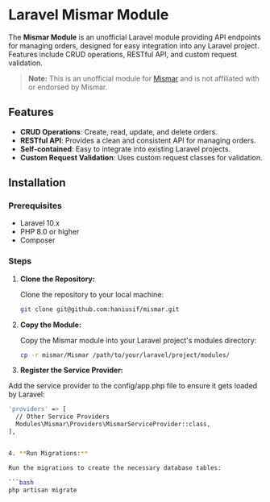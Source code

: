 # Laravel Mismar Module

The **Mismar Module** is an unofficial Laravel module providing API endpoints for managing orders, designed for easy integration into any Laravel project. Features include CRUD operations, RESTful API, and custom request validation.

> **Note:** This is an unofficial module for [Mismar](https://mismarapp.com/) and is not affiliated with or endorsed by Mismar.

## Features

- **CRUD Operations**: Create, read, update, and delete orders.
- **RESTful API**: Provides a clean and consistent API for managing orders.
- **Self-contained**: Easy to integrate into existing Laravel projects.
- **Custom Request Validation**: Uses custom request classes for validation.

## Installation

### Prerequisites

- Laravel 10.x
- PHP 8.0 or higher
- Composer

### Steps

1. **Clone the Repository:**

   Clone the repository to your local machine:

   ```bash
   git clone git@github.com:haniusif/mismar.git


2. **Copy the Module:**

    Copy the Mismar module into your Laravel project's modules directory:

    ```bash
    cp -r mismar/Mismar /path/to/your/laravel/project/modules/

3. **Register the Service Provider:**

Add the service provider to the config/app.php file to ensure it gets loaded by Laravel:

  ```bash
'providers' => [
    // Other Service Providers
    Modules\Mismar\Providers\MismarServiceProvider::class,
],


4. **Run Migrations:**

Run the migrations to create the necessary database tables:

  ```bash
php artisan migrate
